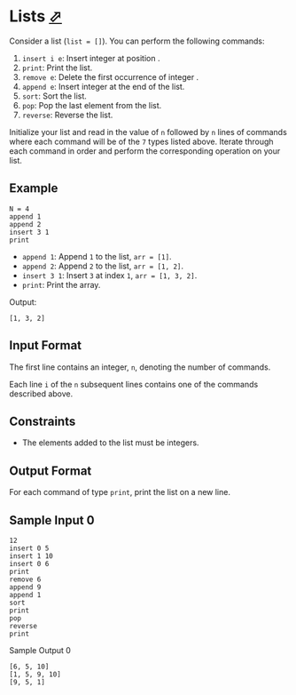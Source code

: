 # Lists [⬀](https://www.hackerrank.com/challenges/python-lists)

Consider a list (`list = []`). You can perform the following commands:

1. `insert i e`: Insert integer  at position .
2. `print`: Print the list.
3. `remove e`: Delete the first occurrence of integer .
4. `append e`: Insert integer  at the end of the list.
5. `sort`: Sort the list.
6. `pop`: Pop the last element from the list.
7. `reverse`: Reverse the list.

Initialize your list and read in the value of `n` followed by `n` lines of 
commands where each command will be of the `7` types listed above. Iterate 
through each command in order and perform the corresponding operation on your list.

## Example
```
N = 4
append 1
append 2
insert 3 1
print
```
- `append 1`: Append `1` to the list, `arr = [1]`.
- `append 2`: Append `2` to the list, `arr = [1, 2]`.
- `insert 3 1`: Insert `3` at index `1`, `arr = [1, 3, 2]`.
- `print`: Print the array.

Output:
```
[1, 3, 2]
```

## Input Format

The first line contains an integer, `n`, denoting the number of commands.

Each line `i` of the `n` subsequent lines contains one of the commands described above.

## Constraints

- The elements added to the list must be integers.

## Output Format

For each command of type `print`, print the list on a new line.

## Sample Input 0
```
12
insert 0 5
insert 1 10
insert 0 6
print
remove 6
append 9
append 1
sort
print
pop
reverse
print
```

Sample Output 0
```
[6, 5, 10]
[1, 5, 9, 10]
[9, 5, 1]
```

